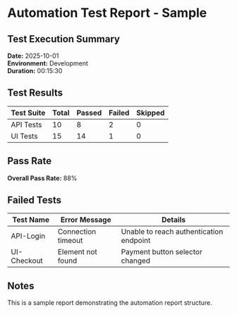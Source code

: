 # Automation Test Report - Sample

## Test Execution Summary

**Date:** 2025-10-01  
**Environment:** Development  
**Duration:** 00:15:30

## Test Results

| Test Suite | Total | Passed | Failed | Skipped |
|------------|-------|--------|--------|---------|
| API Tests  | 10    | 8      | 2      | 0       |
| UI Tests   | 15    | 14     | 1      | 0       |

## Pass Rate

**Overall Pass Rate:** 88%

## Failed Tests

| Test Name | Error Message | Details |
|-----------|---------------|---------|
| API-Login | Connection timeout | Unable to reach authentication endpoint |
| UI-Checkout | Element not found | Payment button selector changed |

## Notes

This is a sample report demonstrating the automation report structure.
